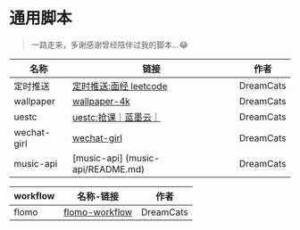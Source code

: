 # 通用脚本

> 一路走来，多谢感谢曾经陪伴过我的脚本...😂

| 名称 | 链接 | 作者 |
| --- | --- | --- |
| 定时推送 | [定时推送:面经 leetcode](notify/README.md) | DreamCats |
| wallpaper | [wallpaper-4k](wallpaper/README.md) | DreamCats |
| uestc | [uestc:抢课｜蓝墨云｜](usetc/README.md) | DreamCats |
| wechat-girl | [wechat-girl](wechat-girl/README.md) | DreamCats | 
| music-api | [music-api] (music-api/README.md) | DreamCats | 

| workflow | 名称-链接 | 作者 | 
| --- | --- | --- |
| flomo | [flomo-workflow](alfred-workflow/flomo.alfredworkflow) | DreamCats | 

